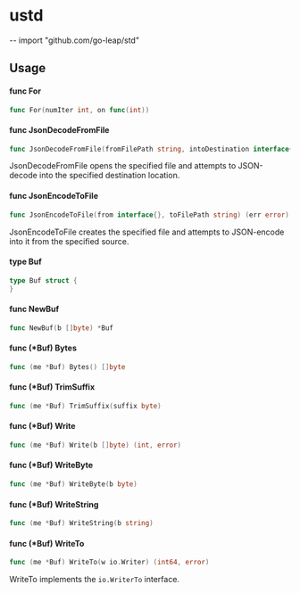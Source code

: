 # ustd
--
    import "github.com/go-leap/std"


## Usage

#### func  For

```go
func For(numIter int, on func(int))
```

#### func  JsonDecodeFromFile

```go
func JsonDecodeFromFile(fromFilePath string, intoDestination interface{}) (err error)
```
JsonDecodeFromFile opens the specified file and attempts to JSON-decode into the
specified destination location.

#### func  JsonEncodeToFile

```go
func JsonEncodeToFile(from interface{}, toFilePath string) (err error)
```
JsonEncodeToFile creates the specified file and attempts to JSON-encode into it
from the specified source.

#### type Buf

```go
type Buf struct {
}
```


#### func  NewBuf

```go
func NewBuf(b []byte) *Buf
```

#### func (*Buf) Bytes

```go
func (me *Buf) Bytes() []byte
```

#### func (*Buf) TrimSuffix

```go
func (me *Buf) TrimSuffix(suffix byte)
```

#### func (*Buf) Write

```go
func (me *Buf) Write(b []byte) (int, error)
```

#### func (*Buf) WriteByte

```go
func (me *Buf) WriteByte(b byte)
```

#### func (*Buf) WriteString

```go
func (me *Buf) WriteString(b string)
```

#### func (*Buf) WriteTo

```go
func (me *Buf) WriteTo(w io.Writer) (int64, error)
```
WriteTo implements the `io.WriterTo` interface.
